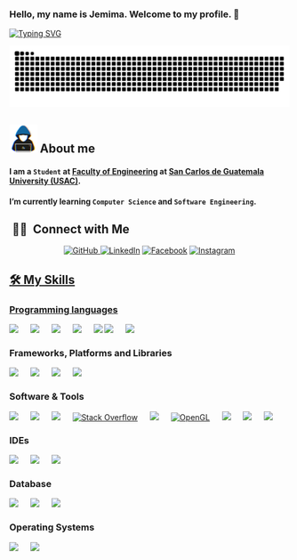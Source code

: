 ### Hello, my name is Jemima. Welcome to my profile. 👋
[![Typing SVG](https://readme-typing-svg.demolab.com?font=Fira+Code&pause=1000&random=false&width=435&lines=Estudiante+de+Ingenieria+en+Sistemas)](https://git.io/typing-svg)

<!--- snake -->
<div align="center">
  <img  src="https://github.com/1999AZZAR/1999AZZAR/blob/main/resources/img/grid-snake.svg"
       alt="snake" /></a>
</div>

<!--- About Me -->
## <picture><img src = "https://github.com/0xAbdulKhalid/0xAbdulKhalid/raw/main/assets/mdImages/about_me.gif" width = 50px></picture> **About me**

#### I am a `Student` at [Faculty of Engineering](https://portal.ingenieria.usac.edu.gt/) at [San Carlos de Guatemala University (USAC)](https://www.usac.edu.gt/).

#### I’m currently learning `Computer Science` and `Software Engineering`.

<!--- Connect with me -->
## <picture><img  width = 50px></picture> 🤝🏻 &nbsp;Connect with Me

<p align="center">
	<a href="https://github.com/JemimaSolmaira"><img src="https://img.shields.io/badge/github-%23181717.svg?style=plastic&logo=github&logoColor=white" alt="GitHub"/>
    </a><a href="https://www.linkedin.com/in/jemima-solmaira-chavajay-quieju-864390282/"><img src="https://img.shields.io/badge/linkedin-%230A66C2.svg?style=plastic&logo=linkedin&logoColor=white" alt="LinkedIn"/></a>
	<a href="https://www.facebook.com/tiiamy"><img src="https://img.shields.io/badge/facebook-%231877F2.svg?style=plastic&logo=facebook&logoColor=white" alt="Facebook"/></a>
	<a href="https://www.instagram.com/jsolmaira/"><img src="https://img.shields.io/badge/instagram-%23E4405F.svg?style=plastic&logo=instagram&logoColor=white" alt="Instagram"/>
</p>



## 🛠️ My Skills

### Programming languages

<p> 
  <a > 
    <img src="https://img.shields.io/badge/C-00599C?style=for-the-badge&logo=c&logoColor=white">
  </a> 
  &emsp;
  <a > 
    <img src="https://img.shields.io/badge/C%2B%2B-00599C?style=for-the-badge&logo=c%2B%2B&logoColor=white">
  </a> 
  &emsp;
  <a > 
     <img src="https://img.shields.io/badge/JavaScript-323330?style=for-the-badge&logo=javascript&logoColor=F7DF1E">
   </a>
  &emsp;
  <a> 
    <img  src="https://img.shields.io/badge/java-%23ED8B00.svg?style=for-the-badge&logo=openjdk&logoColor=white">
  </a>
  &emsp;
   <a >
    <img  src="https://img.shields.io/badge/Python-3776AB?style=for-the-badge&logo=python&logoColor=white">
  </a>
  <a >
    <img  src="https://img.shields.io/badge/go-%2300ADD8.svg?style=for-the-badge&logo=go&logoColor=white">
  </a>
  &emsp;
  <a >
    <img src="https://img.shields.io/badge/markdown-%23000000.svg?style=for-the-badge&logo=markdown&logoColor=white">
  </a>
</p>


###  Frameworks, Platforms and Libraries
<p> 
  <a > 
   <img  src="https://img.shields.io/badge/django-%23092E20.svg?style=for-the-badge&logo=django&logoColor=white">
  </a>   
  &emsp;
  <a >
    <img src="https://img.shields.io/badge/vite-%23646CFF.svg?style=for-the-badge&logo=vite&logoColor=white">
  </a> 
  &emsp;
  <a >
    <img  src="https://img.shields.io/badge/react-%2320232a.svg?style=for-the-badge&logo=react&logoColor=%2361DAFB">
  </a>
  &emsp;
  <a > 
     <img  src="https://img.shields.io/badge/flask-%23000.svg?style=for-the-badge&logo=flask&logoColor=white">
   </a>
</p>

 ### Software & Tools
 
<p>
    <a ><img src="https://img.shields.io/badge/git-%23F05033.svg?style=for-the-badge&logo=git&logoColor=white"></a>
  &emsp;
    <a ><img  src="https://img.shields.io/badge/github-%23121011.svg?style=for-the-badge&logo=github&logoColor=white"></a>
  &emsp;
    <a ><img src="https://img.shields.io/badge/Google%20Sheets-34A853?style=for-the-badge&logo=google-sheets&logoColor=white"></a>
  &emsp;
    <a href="#"><img alt="Stack Overflow" src="https://img.shields.io/badge/Stack_Overflow-FE7A16?style=for-the-badge&logo=stack-overflow&logoColor=white"></a>
  &emsp;
    <a ><img src="https://img.shields.io/badge/PowerBI-F2C811?style=for-the-badge&logo=Power%20BI&logoColor=white"></a>
  &emsp;
    <a href="#"><img alt="OpenGL" src="https://img.shields.io/badge/powershell-5391FE?style=for-the-badge&logo=powershell&logoColor=white"></a>
  &emsp;
    <a ><img  src="https://img.shields.io/badge/VirtualBox-21416b?style=for-the-badge&logo=VirtualBox&logoColor=white"></a>
    &emsp;
    <a href="#"><img src="https://img.shields.io/badge/latex-%23008080.svg?style=for-the-badge&logo=latex&logoColor=white" /></a>
    &emsp;
    <a ><img src="https://img.shields.io/badge/Microsoft_Excel-217346?style=for-the-badge&logo=microsoft-excel&logoColor=white"/></a>
</p>

 ###  IDEs
 
<p>
    <a ><img  src="https://img.shields.io/badge/VSCode-0078D4?style=for-the-badge&logo=visual%20studio%20code&logoColor=white"></a>
  &emsp;
    <a ><img  src="https://img.shields.io/badge/NetBeansIDE-1B6AC6.svg?style=for-the-badge&logo=apache-netbeans-ide&logoColor=white" /></a>
  &emsp;
    <a ><img  src="https://img.shields.io/badge/Eclipse-2C2255?style=for-the-badge&logo=eclipse&logoColor=white" /></a>
</p>

 ### Database
 
<p>
    <a ><img  src="https://img.shields.io/badge/MongoDB-4EA94B?style=for-the-badge&logo=mongodb&logoColor=white" /></a>	
  &emsp;
    <a ><img  src="https://img.shields.io/badge/Microsoft%20SQL%20Server-CC2927?style=for-the-badge&logo=microsoft%20sql%20server&logoColor=white" /></a>
  &emsp;
    <a ><img  src="https://img.shields.io/badge/Oracle-F80000?style=for-the-badge&logo=Oracle&logoColor=white" /></a>
</p>

 ### Operating Systems
 
<p >
    <a ><img src="https://img.shields.io/badge/Ubuntu-E95420?style=for-the-badge&logo=ubuntu&logoColor=white"></a>
  &emsp;
    <a ><img src="https://img.shields.io/badge/Windows-0078D6?style=for-the-badge&logo=windows&logoColor=white"></a>
<br> 




<!--
**JemimaSolmaira/JemimaSolmaira** is a ✨ _special_ ✨ repository because its `README.md` (this file) appears on your GitHub profile.

Here are some ideas to get you started:

- 🔭 I’m currently working on ...
- 🌱 I’m currently learning ...
- 👯 I’m looking to collaborate on ...
- 🤔 I’m looking for help with ...
- 💬 Ask me about ...
- 📫 How to reach me: ...
- 😄 Pronouns: ...
- ⚡ Fun fact: ...
-->

